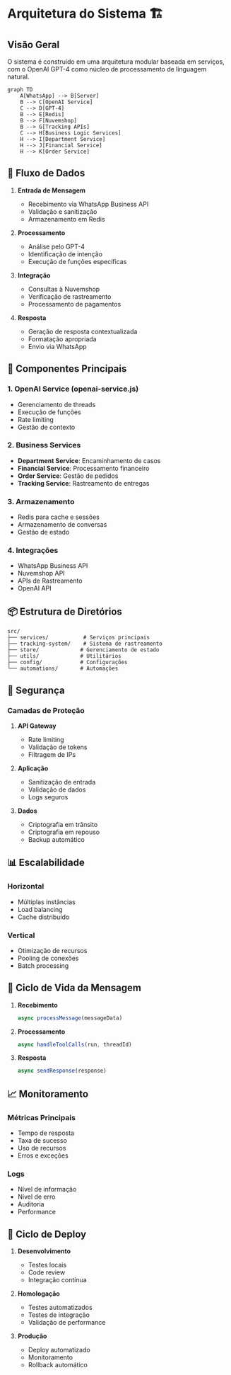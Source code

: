 # Arquitetura do Sistema 🏗️

## Visão Geral

O sistema é construído em uma arquitetura modular baseada em serviços, com o OpenAI GPT-4 como núcleo de processamento de linguagem natural.

```mermaid
graph TD
    A[WhatsApp] --> B[Server]
    B --> C[OpenAI Service]
    C --> D[GPT-4]
    B --> E[Redis]
    B --> F[Nuvemshop]
    B --> G[Tracking APIs]
    C --> H[Business Logic Services]
    H --> I[Department Service]
    H --> J[Financial Service]
    H --> K[Order Service]
```

## 🔄 Fluxo de Dados

1. **Entrada de Mensagem**
   - Recebimento via WhatsApp Business API
   - Validação e sanitização
   - Armazenamento em Redis

2. **Processamento**
   - Análise pelo GPT-4
   - Identificação de intenção
   - Execução de funções específicas

3. **Integração**
   - Consultas à Nuvemshop
   - Verificação de rastreamento
   - Processamento de pagamentos

4. **Resposta**
   - Geração de resposta contextualizada
   - Formatação apropriada
   - Envio via WhatsApp

## 🧩 Componentes Principais

### 1. OpenAI Service (openai-service.js)
- Gerenciamento de threads
- Execução de funções
- Rate limiting
- Gestão de contexto

### 2. Business Services
- **Department Service**: Encaminhamento de casos
- **Financial Service**: Processamento financeiro
- **Order Service**: Gestão de pedidos
- **Tracking Service**: Rastreamento de entregas

### 3. Armazenamento
- Redis para cache e sessões
- Armazenamento de conversas
- Gestão de estado

### 4. Integrações
- WhatsApp Business API
- Nuvemshop API
- APIs de Rastreamento
- OpenAI API

## 📦 Estrutura de Diretórios

```
src/
├── services/           # Serviços principais
├── tracking-system/    # Sistema de rastreamento
├── store/             # Gerenciamento de estado
├── utils/             # Utilitários
├── config/            # Configurações
└── automations/       # Automações
```

## 🔐 Segurança

### Camadas de Proteção
1. **API Gateway**
   - Rate limiting
   - Validação de tokens
   - Filtragem de IPs

2. **Aplicação**
   - Sanitização de entrada
   - Validação de dados
   - Logs seguros

3. **Dados**
   - Criptografia em trânsito
   - Criptografia em repouso
   - Backup automático

## 📊 Escalabilidade

### Horizontal
- Múltiplas instâncias
- Load balancing
- Cache distribuído

### Vertical
- Otimização de recursos
- Pooling de conexões
- Batch processing

## 🔄 Ciclo de Vida da Mensagem

1. **Recebimento**
   ```javascript
   async processMessage(messageData)
   ```

2. **Processamento**
   ```javascript
   async handleToolCalls(run, threadId)
   ```

3. **Resposta**
   ```javascript
   async sendResponse(response)
   ```

## 📈 Monitoramento

### Métricas Principais
- Tempo de resposta
- Taxa de sucesso
- Uso de recursos
- Erros e exceções

### Logs
- Nível de informação
- Nível de erro
- Auditoria
- Performance

## 🔄 Ciclo de Deploy

1. **Desenvolvimento**
   - Testes locais
   - Code review
   - Integração contínua

2. **Homologação**
   - Testes automatizados
   - Testes de integração
   - Validação de performance

3. **Produção**
   - Deploy automatizado
   - Monitoramento
   - Rollback automático
